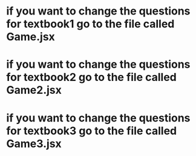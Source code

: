 # if you want to change the questions for textbook1 go to the file called Game.jsx
# if you want to change the questions for textbook2 go to the file called Game2.jsx
# if you want to change the questions for textbook3 go to the file called Game3.jsx
